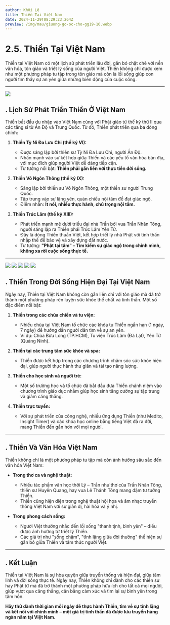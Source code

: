 ```yaml
---
author: Khôi Lê
title: Thiền Tại Việt Nam
date: 2024-11-29T08:29:23.264Z
preview: /img/mau/giuong-go-oc-cho-gg19-10.webp
---
```

# **2.5. Thiền Tại Việt Nam**  

Thiền tại Việt Nam có một lịch sử phát triển lâu đời, gắn bó chặt chẽ với nền văn hóa, tôn giáo và triết lý sống của người Việt. Thiền không chỉ được xem như một phương pháp tu tập trong tôn giáo mà còn là lối sống giúp con người tìm thấy sự an yên giữa những biến động của cuộc sống.

---
![](/img/mau/giuong-go-oc-cho-gg19-10.webp)

## **. Lịch Sử Phát Triển Thiền Ở Việt Nam**  
Thiền bắt đầu du nhập vào Việt Nam cùng với Phật giáo từ thế kỷ thứ II qua các tăng sĩ từ Ấn Độ và Trung Quốc. Từ đó, Thiền phát triển qua ba dòng chính:  

1. **Thiền Tỳ Ni Đa Lưu Chi (thế kỷ VI):**  
   - Được sáng lập bởi thiền sư Tỳ Ni Đa Lưu Chi, người Ấn Độ.  
   - Nhấn mạnh vào sự kết hợp giữa Thiền và các yếu tố văn hóa bản địa, với mục đích giúp người Việt dễ dàng tiếp cận.  
   - Tư tưởng nổi bật: **Thiền phải gắn liền với thực tiễn đời sống.**  

2. **Thiền Vô Ngôn Thông (thế kỷ IX):**  
   - Sáng lập bởi thiền sư Vô Ngôn Thông, một thiền sư người Trung Quốc.  
   - Tập trung vào sự lặng yên, quán chiếu nội tâm để đạt giác ngộ.  
   - Điểm nhấn: **Ít nói, nhiều thực hành, chú trọng nội tâm.**  

3. **Thiền Trúc Lâm (thế kỷ XIII):**  
   - Phát triển mạnh mẽ dưới triều đại nhà Trần bởi vua Trần Nhân Tông, người sáng lập ra Thiền phái Trúc Lâm Yên Tử.  
   - Đây là dòng Thiền thuần Việt, kết hợp triết lý nhà Phật với tinh thần nhập thế để bảo vệ và xây dựng đất nước.  
   - Tư tưởng: **"Phật tại tâm" – Tìm kiếm sự giác ngộ trong chính mình, không xa rời cuộc sống thực tế.**

---
![](/img/mau/giuong-go-oc-cho-gg19-11.webp)
![](/img/mau/giuong-go-oc-cho-gg19-7.webp)
![](/img/mau/giuong-go-oc-cho-gg19-8.webp)
![](/img/mau/giuong-go-oc-cho-gg19-8.webp)
![](/img/mau/giuong-go-oc-cho-gg19-9.webp)


## **. Thiền Trong Đời Sống Hiện Đại Tại Việt Nam**  
Ngày nay, Thiền tại Việt Nam không còn gắn liền chỉ với tôn giáo mà đã trở thành một phương pháp rèn luyện sức khỏe thể chất và tinh thần. Một số đặc điểm nổi bật:  

1. **Thiền trong các chùa chiền và tu viện:**  
   - Nhiều chùa tại Việt Nam tổ chức các khóa tu Thiền ngắn hạn (1 ngày, 7 ngày) để hướng dẫn người dân tìm về sự an yên.  
   - Ví dụ: Chùa Bửu Long (TP.HCM), Tu viện Trúc Lâm (Đà Lạt), Yên Tử (Quảng Ninh).  

2. **Thiền tại các trung tâm sức khỏe và spa:**  
   - Thiền được kết hợp trong các chương trình chăm sóc sức khỏe hiện đại, giúp người thực hành thư giãn và tái tạo năng lượng.  

3. **Thiền cho học sinh và người trẻ:**  
   - Một số trường học và tổ chức đã bắt đầu đưa Thiền chánh niệm vào chương trình giáo dục nhằm giúp học sinh tăng cường sự tập trung và giảm căng thẳng.  

4. **Thiền trực tuyến:**  
   - Với sự phát triển của công nghệ, nhiều ứng dụng Thiền (như Medito, Insight Timer) và các khóa học online bằng tiếng Việt đã ra đời, mang Thiền đến gần hơn với mọi người.  

---

## **. Thiền Và Văn Hóa Việt Nam**  
Thiền không chỉ là một phương pháp tu tập mà còn ảnh hưởng sâu sắc đến văn hóa Việt Nam:  

- **Trong thơ ca và nghệ thuật:**  
   - Nhiều tác phẩm văn học thời Lý – Trần như thơ của Trần Nhân Tông, thiền sư Huyền Quang, hay vua Lê Thánh Tông mang đậm tư tưởng Thiền.  
   - Thiền cũng hiện diện trong nghệ thuật hội họa và âm nhạc truyền thống Việt Nam với sự giản dị, hài hòa và ý nhị.  

- **Trong phong cách sống:**  
   - Người Việt thường nhắc đến lối sống "thanh tịnh, bình yên" – điều được ảnh hưởng từ triết lý Thiền.  
   - Các giá trị như "sống chậm", "tĩnh lặng giữa đời thường" thể hiện sự gắn bó giữa Thiền và tâm thức người Việt.  

---

## **. Kết Luận**  
Thiền tại Việt Nam là sự hòa quyện giữa truyền thống và hiện đại, giữa tâm linh và đời sống thực tế. Ngày nay, Thiền không chỉ dành cho các thiền sư hay Phật tử mà đã trở thành một phương pháp hữu ích cho tất cả mọi người, giúp vượt qua căng thẳng, cân bằng cảm xúc và tìm lại sự bình yên trong tâm hồn.  

**Hãy thử dành thời gian mỗi ngày để thực hành Thiền, tìm về sự tĩnh lặng và kết nối với chính mình – một giá trị tinh thần đã được lưu truyền hàng ngàn năm tại Việt Nam.**  